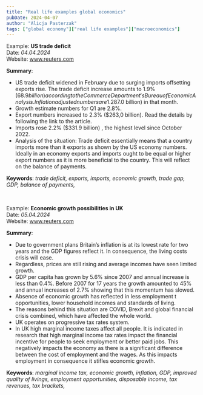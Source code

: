 ```yaml
---
title: "Real life examples global economics"
pubDate: 2024-04-07
author: "Alicja Pasterzak"
tags: ["global economy"]["real life examples"]["macroeconomics"]
---
```

Example: **US trade deficit** <br>
Date: _04.04.2024_ <br>
Website:
<a href="https://www.reuters.com/world/us/us-trade-deficit-widens-february-strong-imports-2024-04-04/">www.reuters.com</a>

**Summary**:
- US trade deficit widened in February due to surging imports offsetting exports rise. The trade deficit increase amounts to 1.9% ($68.9 billion) according to the Commerce Department's Bureau of Economic Analysis. Inflation adjusted numbers are 1.2% increase ($87.0 billion) in that month.
- Growth estimate numbers for Q1 are 2.8%.
- Export numbers increased to 2.3% ($263,0 billion). Read the details by following the link to the article.
- Imports rose 2.2% ($331.9 billion) , the highest level since October 2022.
- Analysis of the situation: Trade deficit essentially means that a country imports more than it exports as shown by the US economy numbers. Ideally in an economy exports and imports ought to be equal or higher export numbers as it is more beneficial to the country. This will reflect on the balance of payments. 

**Keywords**: _trade deficit, exports, imports, economic growth, trade gap, GDP, balance of payments,_ 

<br>

Example: **Economic growth possibilities in UK** <br>
Date: _05.04.2024_ <br>
Website: 
<a href="https://theconversation.com/how-cuts-to-marginal-income-tax-could-boost-the-uks-stagnant-economic-growth-226758">www.reuters.com</a>

**Summary**:
- Due to government plans Britain’s inflation is at its lowest rate for two years and the GDP figures reflect it. In consequence, the living costs crisis will ease. 
- Regardless, prices are still rising and average incomes have seen limited growth.
- GDP per capita has  grown by 5.6% since 2007 and annual increase is less than 0.4%. Before 2007 for 17 years the growth amounted to 45% and annual increases of 2.7% showing that this momentum has slowed. 
- Absence of economic growth has reflected in less employment t opportunities, lower household incomes and standards of living.
- The reasons behind this situation are COVID, Brexit and global financial crisis combined, which have affected the whole world.
- UK operates on progressive tax rates system. 
- In UK high marginal income taxes affect all people. It is indicated in research that high marginal income tax rates impact the financial incentive for people to seek employment or better paid jobs. This negatively impacts the economy as there is a significant difference between the cost of employment and the wages. As this impacts employment in consequence it stifles economic growth.


**Keywords**: _marginal income tax, economic growth, inflation, GDP, improved quality of livings, employment opportunities, disposable income, tax revenues, tax brackets,_

